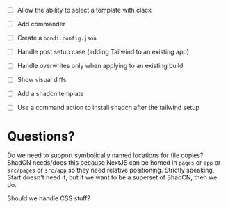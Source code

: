 - [ ] Allow the ability to select a template with clack

- [ ] Add commander

- [ ] Create a `bondi.config.json`
- [ ] Handle post setup case (adding Tailwind to an existing app)
- [ ] Handle overwrites only when applying to an existing build
- [ ] Show visual diffs

- [ ] Add a shadcn template
- [ ] Use a command action to install shadcn after the tailwind setup

# Questions?

Do we need to support symbolically named locations for file copies? ShadCN needs/does this because NextJS can be homed in `pages` or `app` or `src/pages` or `src/app` so they need relative positioning. Strictly speaking, Start doesn't need it, but if we want to be a superset of ShadCN, then we do.

Should we handle CSS stuff?
